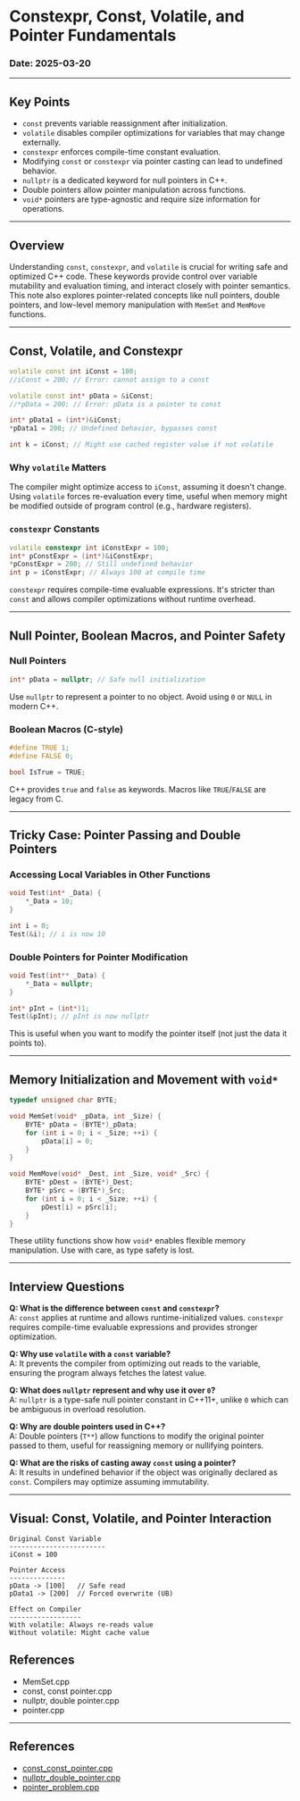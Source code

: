 # Constexpr, Const, Volatile, and Pointer Fundamentals 

### Date: 2025-03-20

---

## Key Points

- `const` prevents variable reassignment after initialization.
- `volatile` disables compiler optimizations for variables that may change externally.
- `constexpr` enforces compile-time constant evaluation.
- Modifying `const` or `constexpr` via pointer casting can lead to undefined behavior.
- `nullptr` is a dedicated keyword for null pointers in C++.
- Double pointers allow pointer manipulation across functions.
- `void*` pointers are type-agnostic and require size information for operations.

---

## Overview

Understanding `const`, `constexpr`, and `volatile` is crucial for writing safe and optimized C++ code. These keywords provide control over variable mutability and evaluation timing, and interact closely with pointer semantics. This note also explores pointer-related concepts like null pointers, double pointers, and low-level memory manipulation with `MemSet` and `MemMove` functions.

---

## Const, Volatile, and Constexpr

```cpp
volatile const int iConst = 100;
//iConst = 200; // Error: cannot assign to a const

volatile const int* pData = &iConst;
//*pData = 200; // Error: pData is a pointer to const

int* pData1 = (int*)&iConst;
*pData1 = 200; // Undefined behavior, bypasses const

int k = iConst; // Might use cached register value if not volatile
```

### Why `volatile` Matters
The compiler might optimize access to `iConst`, assuming it doesn't change. Using `volatile` forces re-evaluation every time, useful when memory might be modified outside of program control (e.g., hardware registers).

### `constexpr` Constants
```cpp
volatile constexpr int iConstExpr = 100;
int* pConstExpr = (int*)&iConstExpr;
*pConstExpr = 200; // Still undefined behavior
int p = iConstExpr; // Always 100 at compile time
```
`constexpr` requires compile-time evaluable expressions. It's stricter than `const` and allows compiler optimizations without runtime overhead.

---

## Null Pointer, Boolean Macros, and Pointer Safety

### Null Pointers
```cpp
int* pData = nullptr; // Safe null initialization
```
Use `nullptr` to represent a pointer to no object. Avoid using `0` or `NULL` in modern C++.

### Boolean Macros (C-style)
```cpp
#define TRUE 1;
#define FALSE 0;

bool IsTrue = TRUE;
```
C++ provides `true` and `false` as keywords. Macros like `TRUE`/`FALSE` are legacy from C.

---

## Tricky Case: Pointer Passing and Double Pointers

### Accessing Local Variables in Other Functions
```cpp
void Test(int* _Data) {
    *_Data = 10;
}

int i = 0;
Test(&i); // i is now 10
```

### Double Pointers for Pointer Modification
```cpp
void Test(int** _Data) {
    *_Data = nullptr;
}

int* pInt = (int*)1;
Test(&pInt); // pInt is now nullptr
```
This is useful when you want to modify the pointer itself (not just the data it points to).

---

## Memory Initialization and Movement with `void*`

```cpp
typedef unsigned char BYTE;

void MemSet(void* _pData, int _Size) {
    BYTE* pData = (BYTE*)_pData;
    for (int i = 0; i < _Size; ++i) {
        pData[i] = 0;
    }
}

void MemMove(void* _Dest, int _Size, void* _Src) {
    BYTE* pDest = (BYTE*)_Dest;
    BYTE* pSrc = (BYTE*)_Src;
    for (int i = 0; i < _Size; ++i) {
        pDest[i] = pSrc[i];
    }
}
```
These utility functions show how `void*` enables flexible memory manipulation. Use with care, as type safety is lost.

---

## Interview Questions

**Q: What is the difference between `const` and `constexpr`?**  
A: `const` applies at runtime and allows runtime-initialized values. `constexpr` requires compile-time evaluable expressions and provides stronger optimization.

**Q: Why use `volatile` with a `const` variable?**  
A: It prevents the compiler from optimizing out reads to the variable, ensuring the program always fetches the latest value.

**Q: What does `nullptr` represent and why use it over `0`?**  
A: `nullptr` is a type-safe null pointer constant in C++11+, unlike `0` which can be ambiguous in overload resolution.

**Q: Why are double pointers used in C++?**  
A: Double pointers (`T**`) allow functions to modify the original pointer passed to them, useful for reassigning memory or nullifying pointers.

**Q: What are the risks of casting away `const` using a pointer?**  
A: It results in undefined behavior if the object was originally declared as `const`. Compilers may optimize assuming immutability.

---

## Visual: Const, Volatile, and Pointer Interaction

```
Original Const Variable
------------------------
iConst = 100

Pointer Access
--------------
pData -> [100]   // Safe read
pData1 -> [200]  // Forced overwrite (UB)

Effect on Compiler
------------------
With volatile: Always re-reads value
Without volatile: Might cache value
```


## References 

- MemSet.cpp
- const, const pointer.cpp
- nullptr, double pointer.cpp
- pointer.cpp

--- 

## References

- [const_const_pointer.cpp](codes/const_const_pointer.cpp)
- [nullptr_double_pointer.cpp](codes/nullptr_double_pointer.cpp)
- [pointer_problem.cpp](codes/pointer_problem.cpp)
